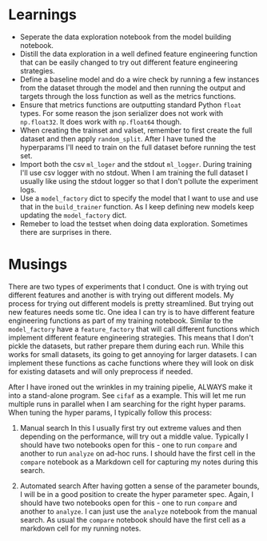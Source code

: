 # Learnings

  * Seperate the data exploration notebook from the model building notebook.
  * Distill the data exploration in a well defined feature engineering function that can be easily changed to try out different feature engineering strategies.
  * Define a baseline model and do a wire check by running a few instances from the dataset through the model and then running the output and targets through the loss function as well as the metrics functions.
  * Ensure that metrics functions are outputting standard Python `float` types. For some reason the json serializer does not work with `np.float32`. It does work with `np.float64` though.
  * When creating the trainset and valset, remember to first create the full dataset and then apply `random_split`. After I have tuned the hyperparams I'll need to train on the full dataset before running the test set.
  * Import both the csv `ml_loger` and the stdout `ml_logger`. During training I'll use csv logger with no stdout. When I am training the full dataset I usually like using the stdout logger so that I don't pollute the experiment logs.
  * Use a `model_factory` dict to specify the model that I want to use and use that in the `build_trainer` function. As I keep defining new models keep updating the `model_factory` dict.
  * Remeber to load the testset when doing data exploration. Sometimes there are surprises in there.
  
  
# Musings

There are two types of experiments that I conduct. One is with trying out different features and another is with trying out different models. My process for trying out different models is pretty streamlined. But trying out new features needs some tlc. One idea I can try is to have different feature engineering functions as part of my training notebook. Similar to the `model_factory` have a `feature_factory` that will call different functions which implement different feature engineering strategies. This means that I don't pickle the datasets, but rather prepare them during each run. While this works for small datasets, its going to get annoying for larger datasets. I can implement these functions as cache functions where they will look on disk for existing datasets and will only preprocess if needed.

After I have ironed out the wrinkles in my training pipelie, ALWAYS make it into a stand-alone program. See `cifaf` as a example. This will let me run multiple runs in parallel when I am searching for the right hyper params. When tuning the hyper params, I typically follow this process:

  1. Manual search
In this I usually first try out extreme values and then depending on the performance, will try out a middle value. Typically I should have two notebooks open for this - one to run `compare` and another to run `analyze` on ad-hoc runs. I should have the first cell in the `compare` notebook as a Markdown cell for capturing my notes during this search.

  2. Automated search
After having gotten a sense of the parameter bounds, I will be in a good position to create the hyper parameter spec. Again, I should have two notebooks open for this - one to run `compare` and another to `analyze`. I can just use the `analyze` notebook from the manual search. As usual the `compare` notebook should have the first cell as a markdown cell for my running notes.